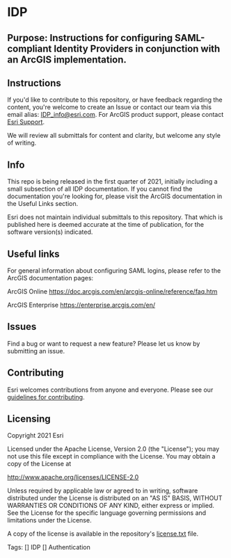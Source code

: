 # IDP

## Purpose: Instructions for configuring SAML-compliant Identity Providers in conjunction with an ArcGIS implementation.

## Instructions

If you'd like to contribute to this repository, or have feedback regarding the content, you're welcome to create an Issue or contact our team via this email alias:
IDP_info@esri.com. For ArcGIS product support, please contact [Esri Support](https://support.esri.com/).

We will review all submittals for content and clarity, but welcome any style of writing. 

## Info
This repo is being released in the first quarter of 2021, initially including a small subsection of all IDP documentation.
If you cannot find the documentation you're looking for, please visit the ArcGIS documentation in the Useful Links section.

Esri does not maintain individual submittals to this repository. That which is published here is deemed accurate at the time of publication, for the software version(s) indicated.

## Useful links

For general information about configuring SAML logins, please refer to the ArcGIS documentation pages:

ArcGIS Online
https://doc.arcgis.com/en/arcgis-online/reference/faq.htm 

ArcGIS Enterprise
https://enterprise.arcgis.com/en/ 


## Issues

Find a bug or want to request a new feature?  Please let us know by submitting an issue.

## Contributing

Esri welcomes contributions from anyone and everyone. Please see our [guidelines for contributing](https://github.com/esri/contributing).

## Licensing
Copyright 2021 Esri

Licensed under the Apache License, Version 2.0 (the "License");
you may not use this file except in compliance with the License.
You may obtain a copy of the License at

   http://www.apache.org/licenses/LICENSE-2.0

Unless required by applicable law or agreed to in writing, software
distributed under the License is distributed on an "AS IS" BASIS,
WITHOUT WARRANTIES OR CONDITIONS OF ANY KIND, either express or implied.
See the License for the specific language governing permissions and
limitations under the License.

A copy of the license is available in the repository's [license.txt]( https://raw.github.com/Esri/quickstart-map-js/master/license.txt) file.

Tags:
[] IDP
[] Authentication
​​​​​​​​​​​​​​

 

















